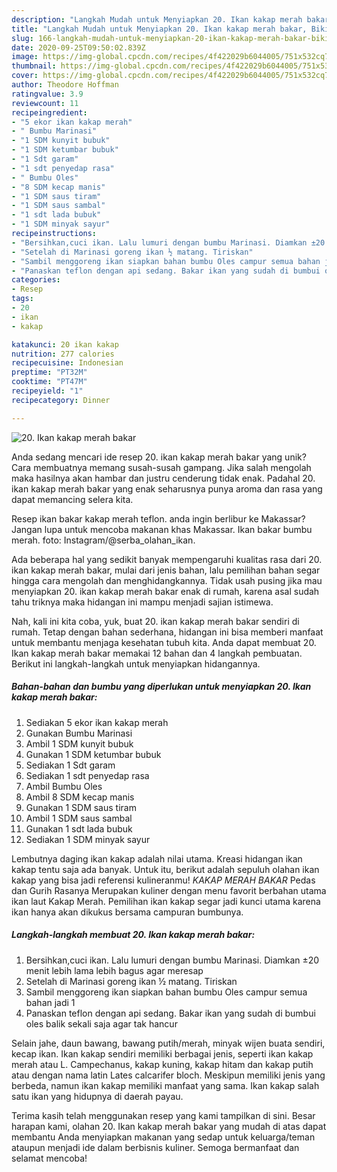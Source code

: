 ```yaml
---
description: "Langkah Mudah untuk Menyiapkan 20. Ikan kakap merah bakar, Bikin Ngiler"
title: "Langkah Mudah untuk Menyiapkan 20. Ikan kakap merah bakar, Bikin Ngiler"
slug: 166-langkah-mudah-untuk-menyiapkan-20-ikan-kakap-merah-bakar-bikin-ngiler
date: 2020-09-25T09:50:02.839Z
image: https://img-global.cpcdn.com/recipes/4f422029b6044005/751x532cq70/20-ikan-kakap-merah-bakar-foto-resep-utama.jpg
thumbnail: https://img-global.cpcdn.com/recipes/4f422029b6044005/751x532cq70/20-ikan-kakap-merah-bakar-foto-resep-utama.jpg
cover: https://img-global.cpcdn.com/recipes/4f422029b6044005/751x532cq70/20-ikan-kakap-merah-bakar-foto-resep-utama.jpg
author: Theodore Hoffman
ratingvalue: 3.9
reviewcount: 11
recipeingredient:
- "5 ekor ikan kakap merah"
- " Bumbu Marinasi"
- "1 SDM kunyit bubuk"
- "1 SDM ketumbar bubuk"
- "1 Sdt garam"
- "1 sdt penyedap rasa"
- " Bumbu Oles"
- "8 SDM kecap manis"
- "1 SDM saus tiram"
- "1 SDM saus sambal"
- "1 sdt lada bubuk"
- "1 SDM minyak sayur"
recipeinstructions:
- "Bersihkan,cuci ikan. Lalu lumuri dengan bumbu Marinasi. Diamkan ±20 menit lebih lama lebih bagus agar meresap"
- "Setelah di Marinasi goreng ikan ½ matang. Tiriskan"
- "Sambil menggoreng ikan siapkan bahan bumbu Oles campur semua bahan jadi 1"
- "Panaskan teflon dengan api sedang. Bakar ikan yang sudah di bumbui oles balik sekali saja agar tak hancur"
categories:
- Resep
tags:
- 20
- ikan
- kakap

katakunci: 20 ikan kakap 
nutrition: 277 calories
recipecuisine: Indonesian
preptime: "PT32M"
cooktime: "PT47M"
recipeyield: "1"
recipecategory: Dinner

---
```



![20. Ikan kakap merah bakar](https://img-global.cpcdn.com/recipes/4f422029b6044005/751x532cq70/20-ikan-kakap-merah-bakar-foto-resep-utama.jpg)

Anda sedang mencari ide resep 20. ikan kakap merah bakar yang unik? Cara membuatnya memang susah-susah gampang. Jika salah mengolah maka hasilnya akan hambar dan justru cenderung tidak enak. Padahal 20. ikan kakap merah bakar yang enak seharusnya punya aroma dan rasa yang dapat memancing selera kita.

Resep ikan bakar kakap merah teflon. anda ingin berlibur ke Makassar? Jangan lupa untuk mencoba makanan khas Makassar. Ikan bakar bumbu merah. foto: Instagram/@serba_olahan_ikan.

Ada beberapa hal yang sedikit banyak mempengaruhi kualitas rasa dari 20. ikan kakap merah bakar, mulai dari jenis bahan, lalu pemilihan bahan segar hingga cara mengolah dan menghidangkannya. Tidak usah pusing jika mau menyiapkan 20. ikan kakap merah bakar enak di rumah, karena asal sudah tahu triknya maka hidangan ini mampu menjadi sajian istimewa.


Nah, kali ini kita coba, yuk, buat 20. ikan kakap merah bakar sendiri di rumah. Tetap dengan bahan sederhana, hidangan ini bisa memberi manfaat untuk membantu menjaga kesehatan tubuh kita. Anda dapat membuat 20. Ikan kakap merah bakar memakai 12 bahan dan 4 langkah pembuatan. Berikut ini langkah-langkah untuk menyiapkan hidangannya.

<!--inarticleads1-->

##### Bahan-bahan dan bumbu yang diperlukan untuk menyiapkan 20. Ikan kakap merah bakar:

1. Sediakan 5 ekor ikan kakap merah
1. Gunakan  Bumbu Marinasi
1. Ambil 1 SDM kunyit bubuk
1. Gunakan 1 SDM ketumbar bubuk
1. Sediakan 1 Sdt garam
1. Sediakan 1 sdt penyedap rasa
1. Ambil  Bumbu Oles
1. Ambil 8 SDM kecap manis
1. Gunakan 1 SDM saus tiram
1. Ambil 1 SDM saus sambal
1. Gunakan 1 sdt lada bubuk
1. Sediakan 1 SDM minyak sayur


Lembutnya daging ikan kakap adalah nilai utama. Kreasi hidangan ikan kakap tentu saja ada banyak. Untuk itu, berikut adalah sepuluh olahan ikan kakap yang bisa jadi referensi kulineranmu! *KAKAP MERAH BAKAR* Pedas dan Gurih Rasanya Merupakan kuliner dengan menu favorit berbahan utama ikan laut Kakap Merah. Pemilihan ikan kakap segar jadi kunci utama karena ikan hanya akan dikukus bersama campuran bumbunya. 

<!--inarticleads2-->

##### Langkah-langkah membuat 20. Ikan kakap merah bakar:

1. Bersihkan,cuci ikan. Lalu lumuri dengan bumbu Marinasi. Diamkan ±20 menit lebih lama lebih bagus agar meresap
1. Setelah di Marinasi goreng ikan ½ matang. Tiriskan
1. Sambil menggoreng ikan siapkan bahan bumbu Oles campur semua bahan jadi 1
1. Panaskan teflon dengan api sedang. Bakar ikan yang sudah di bumbui oles balik sekali saja agar tak hancur


Selain jahe, daun bawang, bawang putih/merah, minyak wijen buata sendiri, kecap ikan. Ikan kakap sendiri memiliki berbagai jenis, seperti ikan kakap merah atau L. Campechanus, kakap kuning, kakap hitam dan kakap putih atau dengan nama latin Lates calcarifer bloch. Meskipun memiliki jenis yang berbeda, namun ikan kakap memiliki manfaat yang sama. Ikan kakap salah satu ikan yang hidupnya di daerah payau. 

Terima kasih telah menggunakan resep yang kami tampilkan di sini. Besar harapan kami, olahan 20. Ikan kakap merah bakar yang mudah di atas dapat membantu Anda menyiapkan makanan yang sedap untuk keluarga/teman ataupun menjadi ide dalam berbisnis kuliner. Semoga bermanfaat dan selamat mencoba!
